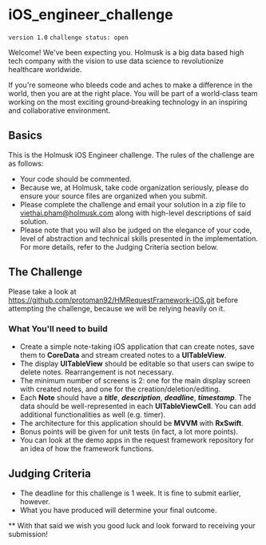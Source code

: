 # iOS_engineer_challenge

`version 1.0`
`challenge status: open`

Welcome! We've been expecting you. Holmusk is a big data based high tech company with the vision to use data science to revolutionize healthcare worldwide.

If you're someone who bleeds code and aches to make a difference in the world, then you are at the right place. You will be part of a world‑class team working on the most exciting ground‑breaking technology in an inspiring and collaborative environment.


## Basics

This is the Holmusk iOS Engineer challenge. The rules of the challenge are as follows:

* Your code should be commented.
* Because we, at Holmusk, take code organization seriously, please do ensure your source files are organized when you submit.
* Please complete the challenge and email your solution in a zip file to viethai.pham@holmusk.com along with high-level descriptions of said solution.
* Please note that you will also be judged on the elegance of your code, level of abstraction and technical skills presented in the implementation. For more details, refer to the Judging Criteria section below.

## The Challenge 

Please take a look at <https://github.com/protoman92/HMRequestFramework-iOS.git> before attempting the challenge, because we will be relying heavily on it.

### What You'll need to build

- Create a simple note-taking iOS application that can create notes, save them to **CoreData** and stream created notes to a **UITableView**.
- The display **UITableView** should be editable so that users can swipe to delete notes. Rearrangement is not necessary.
- The minimum number of screens is 2: one for the main display screen with created notes, and one for the creation/deletion/editing.
- Each **Note** should have a ***title***, ***description***, ***deadline***, ***timestamp***. The data should be well-represented in each **UITableViewCell**. You can add additional functionalities as well (e.g. timer).
- The architecture for this application should be **MVVM** with **RxSwift**.
- Bonus points will be given for unit tests (in fact, a lot more points).
- You can look at the demo apps in the request framework repository for an idea of how the framework functions.

## Judging Criteria
- The deadline for this challenge is 1 week. It is fine to submit earlier, however.
- What you have produced will determine your final outcome.

** With that said we wish you good luck and look forward to receiving your submission!
